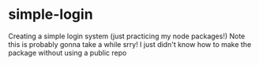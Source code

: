 # simple-login
Creating a simple login system (just practicing my node packages!)
Note this is probably gonna take a while srry! I just didn't know how to make the package without using a public repo

